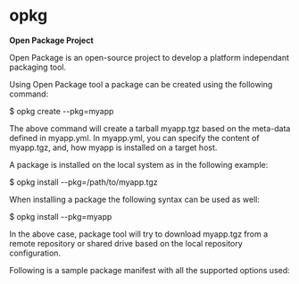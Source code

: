 # opkg
**Open Package Project**

Open Package is an open-source project to develop a platform independant packaging tool.

Using Open Package tool a package can be created using the following command:

$ opkg create --pkg=myapp

The above command will create a tarball myapp.tgz based on the meta-data defined in myapp.yml. In myapp.yml, you can specify the content of myapp.tgz, and, how myapp is installed on a target host.

A package is installed on the local system as in the following example:

$ opkg install --pkg=/path/to/myapp.tgz

When installing a package the following syntax can be used as well:

$ opkg install --pkg=myapp

In the above case, package tool will try to download myapp.tgz from a remote repository or shared drive based on the local repository configuration.

Following is a sample package manifest with all the supported options used:



